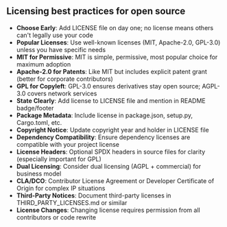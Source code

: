 ## Licensing best practices for open source

- **Choose Early**: Add LICENSE file on day one; no license means others can't legally use your code
- **Popular Licenses**: Use well-known licenses (MIT, Apache-2.0, GPL-3.0) unless you have specific needs
- **MIT for Permissive**: MIT is simple, permissive, most popular choice for maximum adoption
- **Apache-2.0 for Patents**: Like MIT but includes explicit patent grant (better for corporate contributors)
- **GPL for Copyleft**: GPL-3.0 ensures derivatives stay open source; AGPL-3.0 covers network services
- **State Clearly**: Add license to LICENSE file and mention in README badge/footer
- **Package Metadata**: Include license in package.json, setup.py, Cargo.toml, etc.
- **Copyright Notice**: Update copyright year and holder in LICENSE file
- **Dependency Compatibility**: Ensure dependency licenses are compatible with your project license
- **License Headers**: Optional SPDX headers in source files for clarity (especially important for GPL)
- **Dual Licensing**: Consider dual licensing (AGPL + commercial) for business model
- **CLA/DCO**: Contributor License Agreement or Developer Certificate of Origin for complex IP situations
- **Third-Party Notices**: Document third-party licenses in THIRD_PARTY_LICENSES.md or similar
- **License Changes**: Changing license requires permission from all contributors or code rewrite
